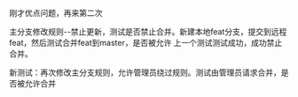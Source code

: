 刚才优点问题，再来第二次

主分支修改规则--禁止更新，测试是否禁止合并。新建本地feat分支，提交到远程feat，然后测试合并feat到master，是否被允许
上一个测试测试成功，成功禁止合并。

新测试：再次修改主分支规则，允许管理员绕过规则。测试由管理员请求合并，是否被允许合并